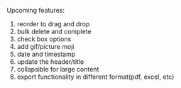 Upcoming features:
1. reorder to drag and drop
2. bulk delete and complete
3. check box options
4. add gif/picture moji
5. date and timestamp
6. update the header/title
7. collapsible for large content
8. export functionality in different format(pdf, excel, etc)